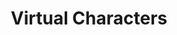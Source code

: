 ---
title: Virtual Characters
description: AI powered virtual characters as influencers and personal assistants (commenting, sharing, etc. on behalf of users)
color: bg-[#9F8426]
---